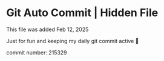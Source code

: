 # Git Auto Commit | Hidden File

This file was added Feb 12, 2025

Just for fun and keeping my daily git commit active 🤪

commit number: 215329
